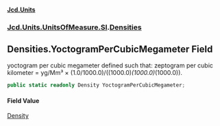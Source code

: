 #### [Jcd.Units](index.md 'index')
### [Jcd.Units.UnitsOfMeasure.SI](Jcd.Units.UnitsOfMeasure.SI.md 'Jcd.Units.UnitsOfMeasure.SI').[Densities](Densities.md 'Jcd.Units.UnitsOfMeasure.SI.Densities')

## Densities.YoctogramPerCubicMegameter Field

yoctogram per cubic megameter defined such that: zeptogram per cubic kilometer = yg/Mm³ × (1.0/1000.0)/((1000.0)*(1000.0)*(1000.0)).

```csharp
public static readonly Density YoctogramPerCubicMegameter;
```

#### Field Value
[Density](Density.md 'Jcd.Units.UnitTypes.Density')